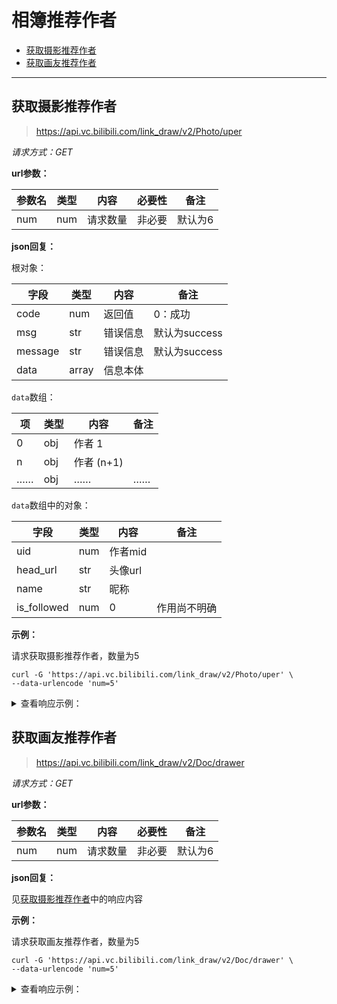 # 相簿推荐作者

- [获取摄影推荐作者](#获取摄影推荐作者)
- [获取画友推荐作者](#获取画友推荐作者)

---

## 获取摄影推荐作者

> https://api.vc.bilibili.com/link_draw/v2/Photo/uper

*请求方式：GET*

**url参数：**

| 参数名 | 类型 | 内容     | 必要性 | 备注    |
| ------ | ---- | -------- | ------ | ------- |
| num    | num  | 请求数量 | 非必要 | 默认为6 |

**json回复：**

根对象：

| 字段    | 类型  | 内容     | 备注          |
| ------- | ----- | -------- | ------------- |
| code    | num   | 返回值   | 0：成功       |
| msg     | str   | 错误信息 | 默认为success |
| message | str   | 错误信息 | 默认为success |
| data    | array | 信息本体 |               |

`data`数组：

| 项   | 类型 | 内容       | 备注 |
| ---- | ---- | ---------- | ---- |
| 0    | obj  | 作者 1     |      |
| n    | obj  | 作者 (n+1) |      |
| ……   | obj  | ……         | ……   |

`data`数组中的对象：

| 字段        | 类型 | 内容    | 备注         |
| ----------- | ---- | ------- | ------------ |
| uid         | num  | 作者mid |              |
| head_url    | str  | 头像url |              |
| name        | str  | 昵称    |              |
| is_followed | num  | 0       | 作用尚不明确 |

**示例：**

请求获取摄影推荐作者，数量为5

```shell
curl -G 'https://api.vc.bilibili.com/link_draw/v2/Photo/uper' \
--data-urlencode 'num=5'
```

<details>
<summary>查看响应示例：</summary>

```json
{
    "code": 0,
    "msg": "success",
    "message": "success",
    "data": [
        {
            "uid": 36974706,
            "head_url": "https://i2.hdslb.com/bfs/face/fa7ef3a5124e2ebfd2094e0bc2f42c752c1abd21.jpg",
            "name": "幹物小幺",
            "is_followed": 0
        },
        {
            "uid": 3223860,
            "head_url": "https://i0.hdslb.com/bfs/face/c5400d25eb7700cd41d88dff5b800bd55ec27cfe.jpg",
            "name": "您算哪根葱",
            "is_followed": 0
        },
        {
            "uid": 941228,
            "head_url": "https://i2.hdslb.com/bfs/face/f38f000d4df21e9bea96d3573efdf81ae02f4ddf.jpg",
            "name": "碳酸熊卡",
            "is_followed": 0
        },
        {
            "uid": 2624541,
            "head_url": "https://i0.hdslb.com/bfs/face/86ccd746af8b1e8bfcdd432de7f0ce1e2b2cb8b0.jpg",
            "name": "_一之濑光",
            "is_followed": 0
        },
        {
            "uid": 29963706,
            "head_url": "https://i1.hdslb.com/bfs/face/c054f097f1b882fc6ad8a67d0f0f88e3acd3bc88.jpg",
            "name": "公子温温温如",
            "is_followed": 0
        }
    ]
}
```

</details>

## 获取画友推荐作者

> https://api.vc.bilibili.com/link_draw/v2/Doc/drawer

*请求方式：GET*

**url参数：**

| 参数名 | 类型 | 内容     | 必要性 | 备注    |
| ------ | ---- | -------- | ------ | ------- |
| num    | num  | 请求数量 | 非必要 | 默认为6 |

**json回复：**

见[获取摄影推荐作者](#获取摄影推荐作者)中的响应内容

**示例：**

请求获取画友推荐作者，数量为5

```shell
curl -G 'https://api.vc.bilibili.com/link_draw/v2/Doc/drawer' \
--data-urlencode 'num=5'
```

<details>
<summary>查看响应示例：</summary>

```json
{
    "code": 0,
    "msg": "success",
    "message": "success",
    "data": [
        {
            "uid": 7905675,
            "head_url": "http://i1.hdslb.com/bfs/face/d4765fd020e8b96e331861cb4d6a3afde4e70d1d.jpg",
            "name": "我真的是离城",
            "is_followed": 0
        },
        {
            "uid": 20356494,
            "head_url": "http://i0.hdslb.com/bfs/face/0686141506894df969832d7dda91f2a0c4cdc24b.jpg",
            "name": "ZM-PANDA",
            "is_followed": 0
        },
        {
            "uid": 4836885,
            "head_url": "http://i1.hdslb.com/bfs/face/48822c5aa7aeae9d3dd2010388baa2b0e1c5cc0a.jpg",
            "name": "六六子w",
            "is_followed": 0
        },
        {
            "uid": 2575079,
            "head_url": "http://i1.hdslb.com/bfs/face/cb3d6f4fb2fbe5aa85ab8773a1a19cec6d8ff1e1.jpg",
            "name": "念萦墨葵",
            "is_followed": 0
        },
        {
            "uid": 1904878,
            "head_url": "http://i0.hdslb.com/bfs/face/f6de926b3905ec7bb9e36202d80eb931d12f70ac.jpg",
            "name": "fedsnk",
            "is_followed": 0
        }
    ]
}
```

</details>

